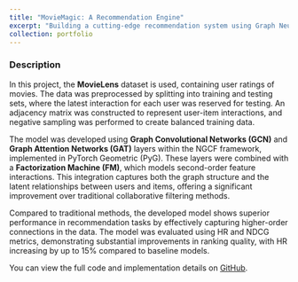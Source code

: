 ```yaml
---
title: "MovieMagic: A Recommendation Engine"
excerpt: "Building a cutting-edge recommendation system using Graph Neural Networks (GCN and GAT) integrated with a Factorization Machine for predicting user-item interactions on the MovieLens dataset.<br/><img src='/images/MM.png'>"
collection: portfolio
---
```


### Description
In this project, the **MovieLens** dataset is used, containing user ratings of movies. The data was preprocessed by splitting into training and testing sets, where the latest interaction for each user was reserved for testing. An adjacency matrix was constructed to represent user-item interactions, and negative sampling was performed to create balanced training data.

The model was developed using **Graph Convolutional Networks (GCN)** and **Graph Attention Networks (GAT)** layers within the NGCF framework, implemented in PyTorch Geometric (PyG). These layers were combined with a **Factorization Machine (FM)**, which models second-order feature interactions. This integration captures both the graph structure and the latent relationships between users and items, offering a significant improvement over traditional collaborative filtering methods.

Compared to traditional methods, the developed model shows superior performance in recommendation tasks by effectively capturing higher-order connections in the data. The model was evaluated using HR and NDCG metrics, demonstrating substantial improvements in ranking quality, with HR increasing by up to 15% compared to baseline models.

You can view the full code and implementation details on [GitHub](https://github.com/VishnuSaiKarthikGindi/Recommendations_using_NGCF_and_PyG).
